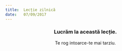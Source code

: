 ```yaml
---
title:  Lecție zilnică
date:   07/09/2017
---
```


### <center>Lucrăm la această lecție.</center>
<center>Te rog intoarce-te mai tarziu.</center>